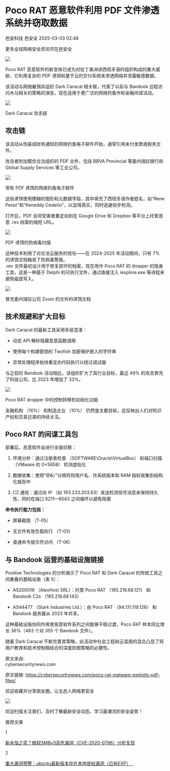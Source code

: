 #  Poco RAT 恶意软件利用 PDF 文件渗透系统并窃取数据   
邑安科技  邑安全   2025-03-03 02:48  
  
更多全球网络安全资讯尽在邑安全  
  
![](https://mmbiz.qpic.cn/mmbiz_png/1N39PtINn8suTP79ZeFVvrsxlFH0ichKmc8tZtK8e3yaG7PPagJrHE2MqFg0IqmU0YkadibX7TnHxibEAp0lxLicLg/640?wx_fmt=png&from=appmsg "")  
  
Poco RAT 恶意软件的新变体已成为对拉丁美洲讲西班牙语的组织构成的重大威胁，它利用复杂的 PDF 诱饵和基于云的交付系统来渗透网络并泄露敏感数据。  
  
该活动与网络雇佣兵组织 Dark Caracal 相关联，代表了以前与 Bandook 远程访问木马相关的策略的演变，现在适用于更广泛的网络钓鱼作和金融间谍活动。  
  
![](https://mmbiz.qpic.cn/mmbiz_png/1N39PtINn8suTP79ZeFVvrsxlFH0ichKmTib2pAVibwR28KhFcDfd5ajfa3SGJlVqQMQOjicbNE1ljjYuvBHeicNK0Q/640?wx_fmt=png&from=appmsg "")  
  
Dark Caracal 攻击链  
##   
## 攻击链  
  
该活动从伪装成财务通知的网络钓鱼电子邮件开始，通常引用未付发票或税务文件。  
  
攻击者附加模仿合法组织的 PDF 文件，包括 BBVA Provincial 等委内瑞拉银行和 Global Supply Services 等工业公司。  
  
![](https://mmbiz.qpic.cn/mmbiz_png/1N39PtINn8suTP79ZeFVvrsxlFH0ichKmGNUTcg5UhKUHybdhPvS4xB1q39b9Xb6gEwYPvYpz0ibqNRXTSTcFvGw/640?wx_fmt=png&from=appmsg "")  
  
带有 PDF 诱饵的网络钓鱼电子邮件  
  
这些诱饵使用模糊的图形和元数据字段，其中填充了西班牙语作者姓名，如“Rene Perez”和“Keneddy Cedeño”，以显得真实，同时逃避初步检测。  
  
打开后，PDF 会将受害者重定向到在 Google Drive 和 Dropbox 等平台上托管恶意 .rev 档案的缩短 URL。  
  
![](https://mmbiz.qpic.cn/mmbiz_png/1N39PtINn8suTP79ZeFVvrsxlFH0ichKmOLDSSknkwPMP07IxksydwjdWtJ1Ks33Ubia1Asqia9hJ2yfxeGV6ANFg/640?wx_fmt=png&from=appmsg "")  
  
PDF 诱饵的防病毒扫描  
  
这种技术利用了对合法云服务的信任——在 2024-2025 年活动期间，只有 7% 的诱饵文档触发了防病毒警报。  
.rev 文件最初设计用于修复损坏的档案，现在用作 Poco RAT 的 dropper 的隐身工具，这是一种基于 Delphi 的可执行文件，通过直接注入 iexplore.exe 等进程来避免磁盘写入。  
  
![](https://mmbiz.qpic.cn/mmbiz_png/1N39PtINn8suTP79ZeFVvrsxlFH0ichKmYpZYuZO0XlYn6qBdrUSdAHuTGKZIiasGha1c6lnKEYEPFNxQoicG9VkQ/640?wx_fmt=png&from=appmsg "")  
  
冒充委内瑞拉公司 Zoom 的文件的诱饵文档  
##   
## 技术规避和扩大目标  
  
Dark Caracal 的最新工具采用多层混淆：  
- 动态 API 解析隐藏恶意函数调用  
  
- 使用每个构建密钥的 Twofish 加密保护嵌入的字符串  
  
- 异常处理程序劫持重定向代码执行以绕过调试器  
  
与之前的 Bandook 活动相比，该组织扩大了其行业目标，最近 49% 的攻击冒充了科技公司，比 2023 年增加了 33%。  
  
![](https://mmbiz.qpic.cn/mmbiz_png/1N39PtINn8suTP79ZeFVvrsxlFH0ichKmIbTFzS3PF68Es0bt2WB3KaoxRobUXic0xXh1gN0wNwhrK48ZDn5Qqyg/640?wx_fmt=png&from=appmsg "")  
  
Poco RAT dropper 中的控制转移到初始化功能  
  
金融机构 （10%） 和制造企业 （10%） 仍然是主要目标，这反映出人们对知识产权和交易记录的持续关注。  
## Poco RAT 的间谍工具包  
  
部署后，恶意软件会进行全面侦察：  
1. 环境分析：通过注册表检查 （SOFTWARE\Oracle\VirtualBox） 和端口扫描 （VMware 的 0×5658） 检测虚拟化  
  
1. 数据收集：使用“@&）”分隔符将用户名、作系统版本和 RAM 指标收集到结构化报告中  
  
1. C2 通信：通过向 IP （如 193.233.203.63）发送检测信号消息来保持持久性，同时在端口 6211—6543 之间循环以避免阻塞  
  
**命令执行能力包括：**  
- 屏幕截图 （T-05）  
  
- 无文件有效负载执行 （T-03）  
  
- 直通命令提示符访问 （T-06）  
  
## 与 Bandook 运营的基础设施链接  
  
Positive Technologies 的分析揭示了 Poco RAT 和 Dark Caracal 的传统工具之间重叠的基础设施（表 5）：  
- AS200019 （AlexHost SRL）：托管 Poco RAT （185.216.68.121） 和 Bandook C2s （185.216.68.143）  
  
- AS44477 （Stark Industries Ltd.）：由 Poco RAT （94.131.119.126） 和 Bandook 服务器从 2023 年共享。  
  
这种基础设施协同作用使恶意软件系列之间能够平稳过渡，Poco RAT 样本同比增长 36%（483 个对 355 个 Bandook 文件）。  
  
随着 Dark Caracal 不断完善其策略，此活动中社会工程和云滥用的混合凸显了将用户教育和技术控制相结合的深度防御策略的必要性。  
  
原文来自:   
cybersecuritynews.com  
  
原文链接: https://cybersecuritynews.com/poco-rat-malware-exploits-pdf-files/  
  
欢迎收藏并分享朋友圈，让五邑人网络更安全  
  
![](https://mmbiz.qpic.cn/mmbiz_jpg/1N39PtINn8tD9ic928O6vIrMg4fuib48e1TsRj9K9Cz7RZBD2jjVZcKm1N4QrZ4bwBKZic5crOdItOcdDicPd3yBSg/640?wx_fmt=jpeg "")  
  
欢迎扫描关注我们，及时了解最新安全动态、学习最潮流的安全姿势！  
  
推荐文章  
  
1  
  
[新永恒之蓝？微软SMBv3高危漏洞（CVE-2020-0796）分析复现](http://mp.weixin.qq.com/s?__biz=MzUyMzczNzUyNQ==&mid=2247488913&idx=1&sn=acbf595a4a80dcaba647c7a32fe5e06b&chksm=fa39554bcd4edc5dc90019f33746404ab7593dd9d90109b1076a4a73f2be0cb6fa90e8743b50&scene=21#wechat_redirect)  
  
  
2  
  
[重大漏洞预警：ubuntu最新版本存在本地提权漏洞（已有EXP）　](http://mp.weixin.qq.com/s?__biz=MzUyMzczNzUyNQ==&mid=2247483652&idx=1&sn=b2f2ec90db499e23cfa252e9ee743265&chksm=fa3941decd4ec8c83a268c3480c354a621d515262bcbb5f35e1a2dde8c828bdc7b9011cb5072&scene=21#wechat_redirect)  
  
  
  
  
  
